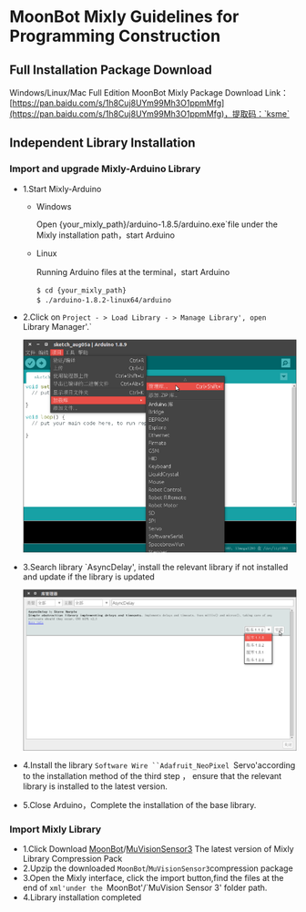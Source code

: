 MoonBot Mixly Guidelines for Programming Construction
=======================

## Full Installation Package Download

Windows/Linux/Mac Full Edition MoonBot Mixly Package Download Link：[https://pan.baidu.com/s/1h8Cuj8UYm99Mh3O1ppmMfg](https://pan.baidu.com/s/1h8Cuj8UYm99Mh3O1ppmMfg)，提取码：`ksme`

## Independent Library Installation

### Import and upgrade Mixly-Arduino Library

- 1.Start Mixly-Arduino
    - Windows

        Open {your_mixly_path}/arduino-1.8.5/arduino.exe`file under the Mixly installation path，start Arduino

    - Linux

        Running Arduino files at the terminal，start Arduino
        ```bash
        $ cd {your_mixly_path}
        $ ./arduino-1.8.2-linux64/arduino
        ```
- 2.Click on `Project - > Load Library - > Manage Library', open `Library Manager'.`

    ![](./images/arduino_lib_management_zh.png)

- 3.Search library `AsyncDelay', install the relevant library if not installed and update if the library is updated

    ![](./images/arduino_lib_download_zh.png)

- 4.Install the library `Software Wire ``Adafruit_NeoPixel `Servo'according to the installation method of the third step ，
    ensure that the relevant library is installed to the latest version.
	
- 5.Close Arduino，Complete the installation of the base library.

### Import Mixly Library

- 1.Click Download [MoonBot](https://github.com/mu-opensource/MoonBot-Mixly/releases/latest)/[MuVisionSensor3](https://github.com/mu-opensource/MuVisionSensor3-Mixly/releases/latest) The latest version of Mixly Library Compression Pack
- 2.Upzip the downloaded `MoonBot`/`MuVisionSensor3`compression package
- 3.Open the Mixly interface, click the import button,find the files at the end of `xml'under the `MoonBot'/`MuVision Sensor 3' folder path.
- 4.Library installation completed
